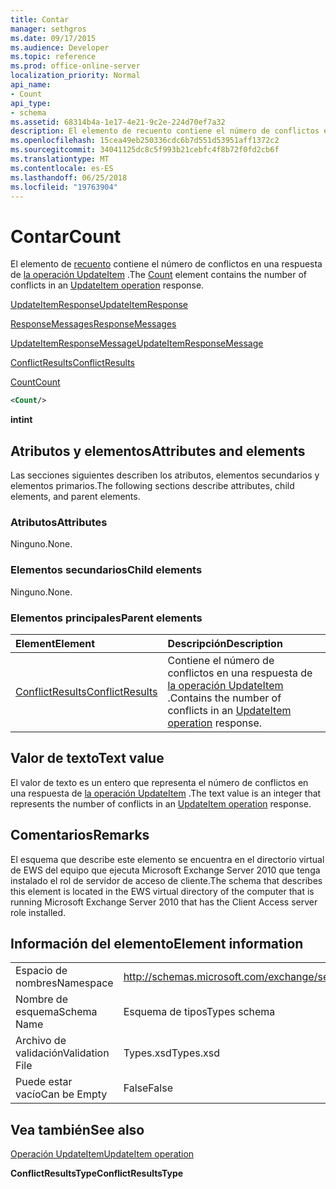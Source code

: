 ```yaml
---
title: Contar
manager: sethgros
ms.date: 09/17/2015
ms.audience: Developer
ms.topic: reference
ms.prod: office-online-server
localization_priority: Normal
api_name:
- Count
api_type:
- schema
ms.assetid: 68314b4a-1e17-4e21-9c2e-224d70ef7a32
description: El elemento de recuento contiene el número de conflictos en una respuesta de operación UpdateItem.
ms.openlocfilehash: 15cea49eb250336cdc6b7d551d53951aff1372c2
ms.sourcegitcommit: 34041125dc8c5f993b21cebfc4f8b72f0fd2cb6f
ms.translationtype: MT
ms.contentlocale: es-ES
ms.lasthandoff: 06/25/2018
ms.locfileid: "19763904"
---
```

# <a name="count"></a><span data-ttu-id="ff9c4-103">Contar</span><span class="sxs-lookup"><span data-stu-id="ff9c4-103">Count</span></span>

<span data-ttu-id="ff9c4-104">El elemento de [recuento](count.md) contiene el número de conflictos en una respuesta de [la operación UpdateItem](updateitem-operation.md) .</span><span class="sxs-lookup"><span data-stu-id="ff9c4-104">The [Count](count.md) element contains the number of conflicts in an [UpdateItem operation](updateitem-operation.md) response.</span></span> 
  
[<span data-ttu-id="ff9c4-105">UpdateItemResponse</span><span class="sxs-lookup"><span data-stu-id="ff9c4-105">UpdateItemResponse</span></span>](updateitemresponse.md)
  
[<span data-ttu-id="ff9c4-106">ResponseMessages</span><span class="sxs-lookup"><span data-stu-id="ff9c4-106">ResponseMessages</span></span>](responsemessages.md)
  
[<span data-ttu-id="ff9c4-107">UpdateItemResponseMessage</span><span class="sxs-lookup"><span data-stu-id="ff9c4-107">UpdateItemResponseMessage</span></span>](updateitemresponsemessage.md)
  
[<span data-ttu-id="ff9c4-108">ConflictResults</span><span class="sxs-lookup"><span data-stu-id="ff9c4-108">ConflictResults</span></span>](conflictresults.md)
  
[<span data-ttu-id="ff9c4-109">Count</span><span class="sxs-lookup"><span data-stu-id="ff9c4-109">Count</span></span>](count.md)
  
```xml
<Count/>
```

 <span data-ttu-id="ff9c4-110">**int**</span><span class="sxs-lookup"><span data-stu-id="ff9c4-110">**int**</span></span>
## <a name="attributes-and-elements"></a><span data-ttu-id="ff9c4-111">Atributos y elementos</span><span class="sxs-lookup"><span data-stu-id="ff9c4-111">Attributes and elements</span></span>

<span data-ttu-id="ff9c4-112">Las secciones siguientes describen los atributos, elementos secundarios y elementos primarios.</span><span class="sxs-lookup"><span data-stu-id="ff9c4-112">The following sections describe attributes, child elements, and parent elements.</span></span>
  
### <a name="attributes"></a><span data-ttu-id="ff9c4-113">Atributos</span><span class="sxs-lookup"><span data-stu-id="ff9c4-113">Attributes</span></span>

<span data-ttu-id="ff9c4-114">Ninguno.</span><span class="sxs-lookup"><span data-stu-id="ff9c4-114">None.</span></span>
  
### <a name="child-elements"></a><span data-ttu-id="ff9c4-115">Elementos secundarios</span><span class="sxs-lookup"><span data-stu-id="ff9c4-115">Child elements</span></span>

<span data-ttu-id="ff9c4-116">Ninguno.</span><span class="sxs-lookup"><span data-stu-id="ff9c4-116">None.</span></span>
  
### <a name="parent-elements"></a><span data-ttu-id="ff9c4-117">Elementos principales</span><span class="sxs-lookup"><span data-stu-id="ff9c4-117">Parent elements</span></span>

|<span data-ttu-id="ff9c4-118">**Element**</span><span class="sxs-lookup"><span data-stu-id="ff9c4-118">**Element**</span></span>|<span data-ttu-id="ff9c4-119">**Descripción**</span><span class="sxs-lookup"><span data-stu-id="ff9c4-119">**Description**</span></span>|
|:-----|:-----|
|[<span data-ttu-id="ff9c4-120">ConflictResults</span><span class="sxs-lookup"><span data-stu-id="ff9c4-120">ConflictResults</span></span>](conflictresults.md) <br/> |<span data-ttu-id="ff9c4-121">Contiene el número de conflictos en una respuesta de [la operación UpdateItem](updateitem-operation.md) .</span><span class="sxs-lookup"><span data-stu-id="ff9c4-121">Contains the number of conflicts in an [UpdateItem operation](updateitem-operation.md) response.</span></span>  <br/> |
   
## <a name="text-value"></a><span data-ttu-id="ff9c4-122">Valor de texto</span><span class="sxs-lookup"><span data-stu-id="ff9c4-122">Text value</span></span>

<span data-ttu-id="ff9c4-123">El valor de texto es un entero que representa el número de conflictos en una respuesta de [la operación UpdateItem](updateitem-operation.md) .</span><span class="sxs-lookup"><span data-stu-id="ff9c4-123">The text value is an integer that represents the number of conflicts in an [UpdateItem operation](updateitem-operation.md) response.</span></span> 
  
## <a name="remarks"></a><span data-ttu-id="ff9c4-124">Comentarios</span><span class="sxs-lookup"><span data-stu-id="ff9c4-124">Remarks</span></span>

<span data-ttu-id="ff9c4-125">El esquema que describe este elemento se encuentra en el directorio virtual de EWS del equipo que ejecuta Microsoft Exchange Server 2010 que tenga instalado el rol de servidor de acceso de cliente.</span><span class="sxs-lookup"><span data-stu-id="ff9c4-125">The schema that describes this element is located in the EWS virtual directory of the computer that is running Microsoft Exchange Server 2010 that has the Client Access server role installed.</span></span>
  
## <a name="element-information"></a><span data-ttu-id="ff9c4-126">Información del elemento</span><span class="sxs-lookup"><span data-stu-id="ff9c4-126">Element information</span></span>

|||
|:-----|:-----|
|<span data-ttu-id="ff9c4-127">Espacio de nombres</span><span class="sxs-lookup"><span data-stu-id="ff9c4-127">Namespace</span></span>  <br/> |http://schemas.microsoft.com/exchange/services/2006/types  <br/> |
|<span data-ttu-id="ff9c4-128">Nombre de esquema</span><span class="sxs-lookup"><span data-stu-id="ff9c4-128">Schema Name</span></span>  <br/> |<span data-ttu-id="ff9c4-129">Esquema de tipos</span><span class="sxs-lookup"><span data-stu-id="ff9c4-129">Types schema</span></span>  <br/> |
|<span data-ttu-id="ff9c4-130">Archivo de validación</span><span class="sxs-lookup"><span data-stu-id="ff9c4-130">Validation File</span></span>  <br/> |<span data-ttu-id="ff9c4-131">Types.xsd</span><span class="sxs-lookup"><span data-stu-id="ff9c4-131">Types.xsd</span></span>  <br/> |
|<span data-ttu-id="ff9c4-132">Puede estar vacío</span><span class="sxs-lookup"><span data-stu-id="ff9c4-132">Can be Empty</span></span>  <br/> |<span data-ttu-id="ff9c4-133">False</span><span class="sxs-lookup"><span data-stu-id="ff9c4-133">False</span></span>  <br/> |
   
## <a name="see-also"></a><span data-ttu-id="ff9c4-134">Vea también</span><span class="sxs-lookup"><span data-stu-id="ff9c4-134">See also</span></span>



[<span data-ttu-id="ff9c4-135">Operación UpdateItem</span><span class="sxs-lookup"><span data-stu-id="ff9c4-135">UpdateItem operation</span></span>](updateitem-operation.md)
  
 <span data-ttu-id="ff9c4-136">**ConflictResultsType**</span><span class="sxs-lookup"><span data-stu-id="ff9c4-136">**ConflictResultsType**</span></span>

